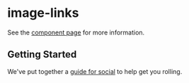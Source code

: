 image-links
================

See the [component page](http://alexbowen.github.io/social) for more information.

## Getting Started

We've put together a [guide for social](http://www.polymer-project.org/docs/start/reusableelements.html) to help get you rolling.
